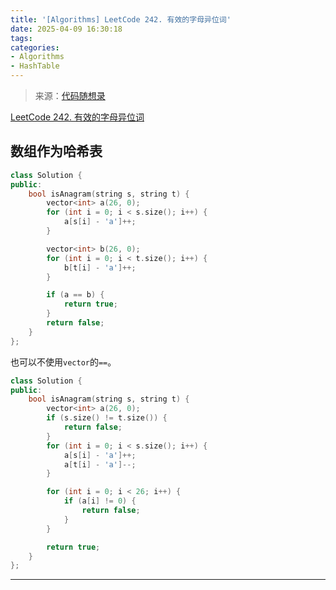 ```yaml
---
title: '[Algorithms] LeetCode 242. 有效的字母异位词'
date: 2025-04-09 16:30:18
tags:
categories: 
- Algorithms
- HashTable
---
```


> 来源：[代码随想录](https://programmercarl.com/)

[LeetCode 242. 有效的字母异位词](https://leetcode.cn/problems/valid-anagram/)

## 数组作为哈希表

```cpp
class Solution {
public:
    bool isAnagram(string s, string t) {
        vector<int> a(26, 0);
        for (int i = 0; i < s.size(); i++) {
            a[s[i] - 'a']++;
        }

        vector<int> b(26, 0);
        for (int i = 0; i < t.size(); i++) {
            b[t[i] - 'a']++;
        }

        if (a == b) {
            return true;
        }
        return false;
    }
};
```

也可以不使用`vector`的`==`。

```cpp
class Solution {
public:
    bool isAnagram(string s, string t) {
        vector<int> a(26, 0);
        if (s.size() != t.size()) {
            return false;
        }
        for (int i = 0; i < s.size(); i++) {
            a[s[i] - 'a']++;
            a[t[i] - 'a']--;
        }

        for (int i = 0; i < 26; i++) {
            if (a[i] != 0) {
                return false;
            }
        }

        return true;
    }
};
```

---
